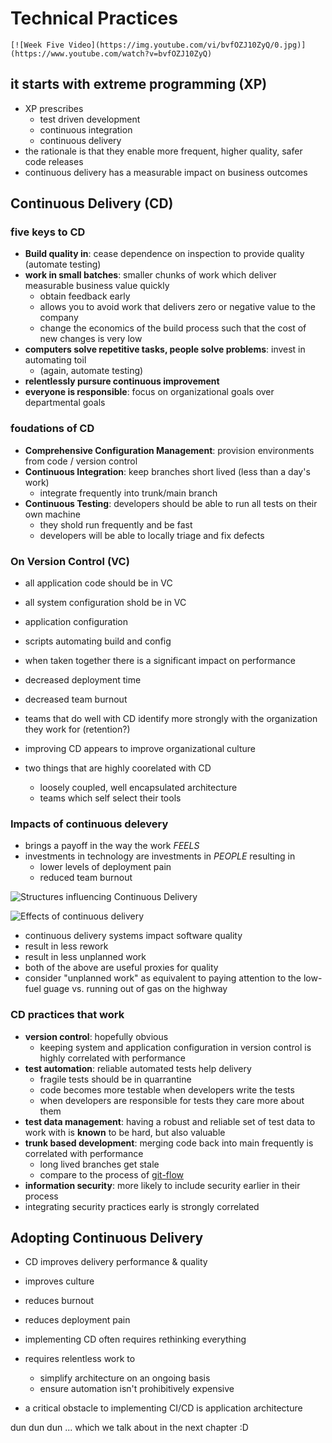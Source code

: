 # Technical Practices

`[![Week Five Video](https://img.youtube.com/vi/bvfOZJ10ZyQ/0.jpg)](https://www.youtube.com/watch?v=bvfOZJ10ZyQ)`

## it starts with extreme programming (XP)

- XP prescribes
  - test driven development
  - continuous integration
  - continuous delivery 
- the rationale is that they enable more frequent, higher quality, safer code releases
- continuous delivery has a measurable impact on business outcomes

## Continuous Delivery (CD)

### five keys to CD

- **Build quality in**: cease dependence on inspection to provide quality (automate testing)
- **work in small batches**: smaller chunks of work which deliver measurable business value quickly
  - obtain feedback early
  - allows you to avoid work that delivers zero or negative value to the company
  - change the economics of the build process such that the cost of new changes is very low
- **computers solve repetitive tasks, people solve problems**: invest in automating toil
  - (again, automate testing)
- **relentlessly pursure continuous improvement**  
- **everyone is responsible**: focus on organizational goals over departmental goals

### foudations of CD 

- **Comprehensive Configuration Management**: provision environments from code / version control
- **Continuous Integration**: keep branches short lived (less than a day's work)
  - integrate frequently into trunk/main branch
- **Continuous Testing**: developers should be able to run all tests on their own machine 
  - they shold run frequently and be fast
  - developers will be able to locally triage and fix defects

### On Version Control (VC)

- all application code should be in VC
- all system configuration shold be in VC
- application configuration
- scripts automating build and config

- when taken together there is a significant impact on performance
- decreased deployment time
- decreased team burnout
- teams that do well with CD identify more strongly with the organization they work for (retention?)
- improving CD appears to improve organizational culture

- two things that are highly coorelated with CD
  - loosely coupled, well encapsulated architecture
  - teams which self select their tools

### Impacts of continuous delevery 

- brings a payoff in the way the work _FEELS_
- investments in technology are investments in _PEOPLE_ resulting in
  - lower levels of deployment pain
  - reduced team burnout

![Structures influencing Continuous Delivery](https://user-images.githubusercontent.com/355561/143177891-f2d66b24-537c-494a-a55f-790b22cd11da.png)

![Effects of continuous delivery](https://user-images.githubusercontent.com/355561/143178179-578c86a0-3424-41df-8b6d-2d85f51b9fd1.png)

- continuous delivery systems impact software quality 
- result in less rework 
- result in less unplanned work
- both of the above are useful proxies for quality 
- consider "unplanned work" as equivalent to paying attention to the low-fuel guage vs. running out of gas on the highway

### CD practices that work

- **version control**: hopefully obvious
  - keeping system and application configuration in version control is highly correlated with performance
- **test automation**: reliable automated tests help delivery 
  - fragile tests should be in quarrantine
  - code becomes more testable when developers write the tests
  - when developers are responsible for tests they care more about them
- **test data management**: having a robust and reliable set of test data to work with is **known** to be hard, but also valuable
- **trunk based development**: merging code back into main frequently is correlated with performance
  - long lived branches get stale
  - compare to the process of [git-flow](https://docs.github.com/en/get-started/quickstart/github-flow)
-  **information security**: more likely to include security earlier in their process
  -  integrating security practices early is strongly correlated

## Adopting Continuous Delivery

- CD improves delivery performance & quality
- improves culture
- reduces burnout
- reduces deployment pain
- implementing CD often requires rethinking everything
- requires relentless work to
  - simplify architecture on an ongoing basis
  - ensure automation isn't prohibitively expensive

- a critical obstacle to implementing CI/CD is application architecture 

dun dun dun ... which we talk about in the next chapter  :D  

